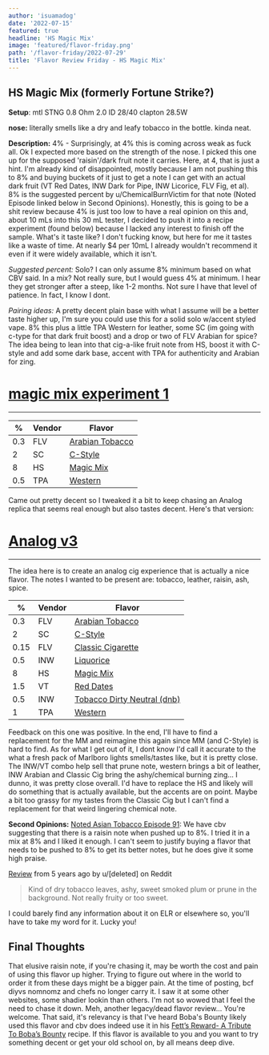 ```yaml
---
author: 'isuamadog'
date: '2022-07-15'
featured: true
headline: 'HS Magic Mix'
image: 'featured/flavor-friday.png'
path: '/flavor-friday/2022-07-29'
title: 'Flavor Review Friday - HS Magic Mix'
---
```


## HS Magic Mix (formerly Fortune Strike?)

**Setup**: mtl STNG 0.8 Ohm 2.0 ID 28/40 clapton 28.5W

**nose:** literally smells like a dry and leafy tobacco in the bottle. kinda neat.  

**Description:**
4% - Surprisingly, at 4% this is coming across weak as fuck all. Ok I expected more based on the strength of the nose. I picked this one up for the supposed 'raisin'/dark fruit note it carries. Here, at 4, that is just a hint. I'm already kind of disappointed, mostly because I am not pushing this to 8% and buying buckets of it just to get a note I can get with an actual dark fruit (VT Red Dates, INW Dark for Pipe, INW Licorice, FLV Fig, et al). 8% is the suggested percent by u/ChemicalBurnVictim for that note (Noted Episode linked below in Second Opinions). Honestly, this is going to be a shit review because 4% is just too low to have a real opinion on this and, about 10 mLs into this 30 mL tester, I decided to push it into a recipe experiment (found below) because I lacked any interest to finish off the sample. What's it taste like? I don't fucking know, but here for me it tastes like a waste of time. At nearly $4 per 10mL I already wouldn't recommend it even if it were widely available, which it isn't.

*Suggested percent:* Solo? I can only assume 8% minimum based on what CBV said. In a mix? Not really sure, but I would guess 4% at minimum. I hear they get stronger after a steep, like 1-2 months. Not sure I have that level of patience. In fact, I know I dont.  

*Pairing ideas:* A pretty decent plain base with what I assume will be a better taste higher up, I'm sure you could use this for a solid solo w/accent styled vape. 8% this plus a little TPA Western for leather, some SC (im going with c-type for that dark fruit boost) and a drop or two of FLV Arabian for spice? The idea being to lean into that cig-a-like fruit note from HS, boost it with C-style and add some dark base, accent with TPA for authenticity and Arabian for zing.

# [magic mix experiment 1](https://alltheflavors.com/recipes/share/d8c0e3d9-3c32-48a9-b279-9f4234d80172)

---
| % | Vendor | Flavor |
|---|--------|--------|
|0.3|FLV|[Arabian Tobacco](https://alltheflavors.com/flavors/flavorah-arabian-tobacco)|
|2|SC|[C-Style](https://alltheflavors.com/flavors/super-concentrates-c-style)|
|8|HS|[Magic Mix](https://alltheflavors.com/flavors/hangsen-magic-mix)|
|0.5|TPA|[Western](https://alltheflavors.com/flavors/the-flavor-apprentice-western)|

Came out pretty decent so I tweaked it a bit to keep chasing an Analog replica that seems real enough but also tastes decent. Here's that version:

# [Analog v3](https://alltheflavors.com/recipes/share/28b8f120-e3c6-422a-9ef9-a29285fe3212)

---

The idea here is to create an analog cig experience that is actually a nice flavor. The notes I wanted to be present are: tobacco, leather, raisin, ash, spice.

| % | Vendor | Flavor |
|---|--------|--------|
|0.3|FLV|[Arabian Tobacco](https://alltheflavors.com/flavors/flavorah-arabian-tobacco)|
|2|SC|[C-Style](https://alltheflavors.com/flavors/super-concentrates-c-style)|
|0.15|FLV|[Classic Cigarette](https://alltheflavors.com/flavors/flavorah-classic-cigarette)|
|0.5|INW|[Liquorice](https://alltheflavors.com/flavors/inawera-liquorice)|
|8|HS|[Magic Mix](https://alltheflavors.com/flavors/hangsen-magic-mix)|
|1.5|VT|[Red Dates](https://alltheflavors.com/flavors/vape-train-red-dates)|
|0.5|INW|[Tobacco Dirty Neutral (dnb)](https://alltheflavors.com/flavors/inawera-tobacco-dnb)|
|1|TPA|[Western](https://alltheflavors.com/flavors/the-flavor-apprentice-western)|

Feedback on this one was positive. In the end, I'll have to find a replacement for the MM and reimagine this again since MM (and C-Style) is hard to find. As for what I get out of it, I dont know I'd call it accurate to the what a fresh pack of Marlboro lights smells/tastes like, but it is pretty close. The INW/VT combo help sell that prune note, western brings a bit of leather, INW Arabian and Classic Cig bring the ashy/chemical burning zing... I dunno, it was pretty close overall. I'd have to replace the HS and likely will do something that is actually available, but the accents are on point. Maybe a bit too grassy for my tastes from the Classic Cig but I can't find a replacement for that weird lingering chemical note.

**Second Opinions:**
[Noted Asian Tobacco Episode 91](https://youtu.be/-QGyxqZz8Mw?t=6444): We have cbv suggesting that there is a raisin note when pushed up to 8%. I tried it in a mix at 8% and I liked it enough. I can't seem to justify buying a flavor that needs to be pushed to 8% to get its better notes, but he does give it some high praise.

[Review](https://www.reddit.com/r/DIY_eJuice/comments/5qgyqa/hs_magic_mix_aka_fortune_strike/) from 5 years ago by u/[deleted] on Reddit

> Kind of dry tobacco leaves, ashy, sweet smoked plum or prune in the background. Not really fruity or too sweet.

I could barely find any information about it on ELR or elsewhere so, you'll have to take my word for it. Lucky you!

## Final Thoughts

That elusive raisin note, if you're chasing it, may be worth the cost and pain of using this flavor up higher. Trying to figure out where in the world to order it from these days might be a bigger pain. At the time of posting, bcf diyvs nomnomz and chefs no longer carry it. I saw it at some other websites, some shadier lookin than others. I'm not so wowed that I feel the need to chase it down. Meh, another legacy/dead flavor review... You're welcome. That said, it's relevancy is that I've heard Boba's Bounty likely used this flavor and cbv does indeed use it in his [Fett’s Reward- A Tribute To Boba’s Bounty](https://alltheflavors.com/recipes/114342) recipe. If this flavor is available to you and you want to try something decent or get your old school on, by all means deep dive.
